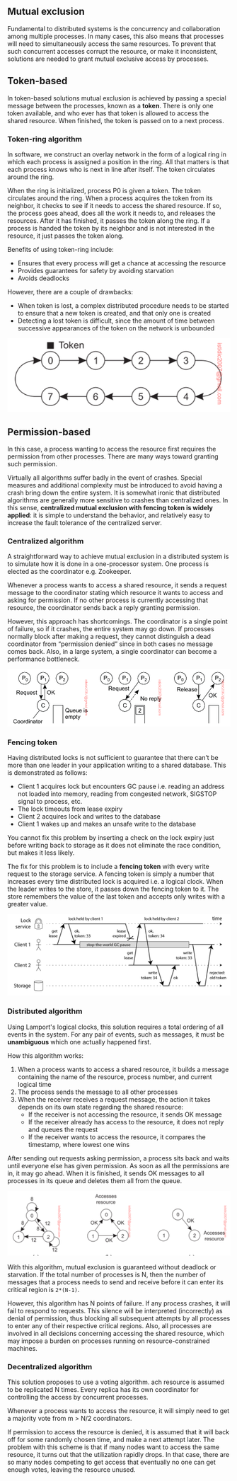 ## Mutual exclusion

Fundamental to distributed systems is the concurrency and collaboration among multiple processes. In many cases, this also means that processes will need to simultaneously access the same resources. To prevent that such concurrent accesses corrupt the resource, or make it inconsistent, solutions are needed to grant mutual exclusive access by processes.

## Token-based

In token-based solutions mutual exclusion is achieved by passing a special message between the processes, known as a **token**. There is only one token available, and who ever has that token is allowed to access the shared resource. When finished, the token is passed on to a next process.

### Token-ring algorithm

In software, we construct an overlay network in the form of a logical ring in which each process is assigned a position in the ring. All that matters is that each process knows who is next in line after itself. The token circulates around the ring.

When the ring is initialized, process P0 is given a token. The token circulates around the ring. When a process acquires the token from its neighbor, it checks to see if it needs to access the shared resource. If so, the process goes ahead, does all the work it needs to, and releases the resources. After it has finished, it passes the token along the ring. If a process is handed the token by its neighbor and is not interested in the resource, it just passes the token along.

Benefits of using token-ring include:

- Ensures that every process will get a chance at accessing the resource
- Provides guarantees for safety by avoiding starvation
- Avoids deadlocks

However, there are a couple of drawbacks:

- When token is lost, a complex distributed procedure needs to be started to ensure that a new token is created, and that only one is created
- Detecting a lost token is difficult, since the amount of time between successive appearances of the token on the network is unbounded

<img src="../assets/token-ring.png">

## Permission-based

In this case, a process wanting to access the resource first requires the permission from other processes. There are many ways toward granting such permission.

Virtually all algorithms suffer badly in the event of crashes. Special measures and additional complexity must be introduced to avoid having a crash bring down the entire system. It is somewhat ironic that distributed algorithms are generally more sensitive to crashes than centralized ones. In this sense, **centralized mutual exclusion with fencing token is widely applied**: it is simple to understand the behavior, and relatively easy to increase the fault tolerance of the centralized server.

### Centralized algorithm

A straightforward way to achieve mutual exclusion in a distributed system is to simulate how it is done in a one-processor system. One process is elected as the coordinator e.g. Zookeeper.

Whenever a process wants to access a shared resource, it sends a request message to the coordinator stating which resource it wants to access and asking for permission. If no other process is currently accessing that resource, the coordinator sends back a reply granting permission.

However, this approach has shortcomings. The coordinator is a single point of failure, so if it crashes, the entire system may go down. If processes normally block after making a request, they cannot distinguish a dead coordinator from “permission denied” since in both cases no message comes back. Also, in a large system, a single coordinator can become a performance bottleneck.

<img src="../assets/centralized-algorithm.png">

### Fencing token

Having distributed locks is not sufficient to guarantee that there can’t be more than one leader in your application writing to a shared database. This is demonstrated as follows:

- Client 1 acquires lock but encounters GC pause i.e. reading an address not loaded into memory, reading from congested network, SIGSTOP signal to process, etc.
- The lock timeouts from lease expiry
- Client 2 acquires lock and writes to the database
- Client 1 wakes up and makes an unsafe write to the database

You cannot fix this problem by inserting a check on the lock expiry just before writing back to storage as it does not eliminate the race condition, but makes it less likely.

The fix for this problem is to include a **fencing token** with every write request to the storage service. A fencing token is simply a number that increases every time distributed lock is acquired i.e. a logical clock. When the leader writes to the store, it passes down the fencing token to it. The store remembers the value of the last token and accepts only writes with a greater value.

<img src="../assets/fencing-token.png">

### Distributed algorithm

Using Lamport's logical clocks, this solution requires a total ordering of all events in the system. For any pair of events, such as messages, it must be **unambiguous** which one actually happened first.

How this algorithm works:

1. When a process wants to access a shared resource, it builds a message containing the name of the resource, process number, and current logical time
2. The process sends the message to all other processes
3. When the receiver receives a request message, the action it takes depends on its own state regarding the shared resource:
   - If the receiver is not accessing the resource, it sends OK message
   - If the receiver already has access to the resource, it does not reply and queues the request
   - If the receiver wants to access the resource, it compares the timestamp, where lowest one wins

After sending out requests asking permission, a process sits back and waits until everyone else has given permission. As soon as all the permissions are in, it may go ahead. When it is finished, it sends OK messages to all processes in its queue and deletes them all from the queue.

<img src="../assets/distributed-algorithm.png">

With this algorithm, mutual exclusion is guaranteed without deadlock or starvation. If the total number of processes is N, then the number of messages that a process needs to send and receive before it can enter its critical region is `2*(N-1)`.

However, this algorithm has N points of failure. If any process crashes, it will fail to respond to requests. This silence will be interpreted (incorrectly) as denial of permission, thus blocking all subsequent attempts by all processes to enter any of their respective critical regions. Also, all processes are involved in all decisions concerning accessing the shared resource, which may impose a burden on processes running on resource-constrained machines.

### Decentralized algorithm

This solution proposes to use a voting algorithm. ach resource is assumed to be replicated N times. Every replica has its own coordinator for controlling the access by concurrent processes.

Whenever a process wants to access the resource, it will simply need to get a majority vote from m > N/2 coordinators.

If permission to access the resource is denied, it is assumed that it will back off for some randomly chosen time, and make a next attempt later. The problem with this scheme is that if many nodes want to access the same resource, it turns out that the utilization rapidly drops. In that case, there are so many nodes competing to get access that eventually no one can get enough votes, leaving the resource unused.
